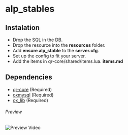 # alp_stables

## Instalation
- Drop the SQL in the DB.
- Drop the resource into the **resources** folder.
- Add **ensure alp_stable** to the **server.cfg**.
- Set up the config to fit your server.
- Add the items in qr-core/shared/items.lua. **items.md**

## Dependencies
- [qr-core](https://github.com/qbcore-framework/qb-core) (Required)
- [oxmysql](https://github.com/overextended/oxmysql) (Required)
- [ox_lib](https://github.com/overextended/ox_lib) (Required)

###### Preview
![Preview Video](https://youtu.be/QorWnjfdj7I)
